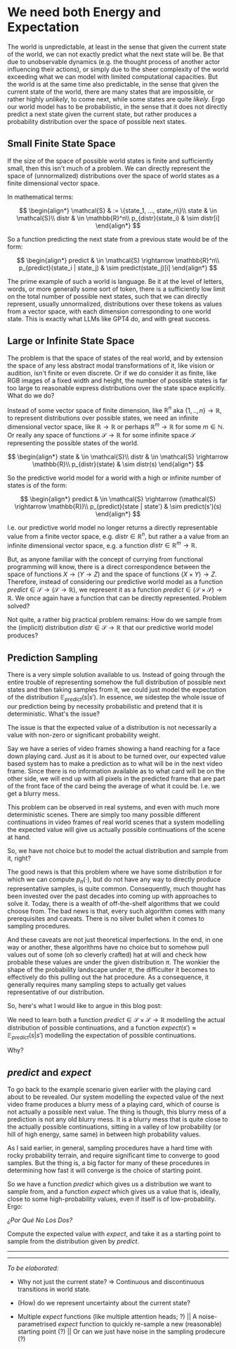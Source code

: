 # We need both Energy and Expectation

The world is unpredictable, at least in the sense that given the current state of the world, we can not exactly predict what the next state will be. Be that due to unobservable dynamics (e.g. the thought process of another actor influencing their actions), or simply due to the sheer complexity of the world exceeding what we can model with limited computational capacities. But the world is at the same time also predictable, in the sense that given the current state of the world, there are many states that are impossible, or rather highly *unlikely*, to come next, while some states are quite *likely*. Ergo our world model has to be probabilistic, in the sense that it does not directly predict a next state given the current state, but rather produces a probability distribution over the space of possible next states.


## Small Finite State Space

If the size of the space of possible world states is finite and sufficiently small, then this isn't much of a problem. We can directly represent the space of (unnormalized) distributions over the space of world states as a finite dimensional vector space.

In mathematical terms:

$$
\begin{align*}
\mathcal{S} & := \{state_1, ..., state_n\}\\
state & \in \mathcal{S}\\
distr & \in \mathbb{R}^n\\
p_{distr}(state_i) & \sim distr[i]
\end{align*}
$$

So a function predicting the next state from a previous state would be of the form:

$$
\begin{align*}
predict & \in \mathcal{S} \rightarrow \mathbb{R}^n\\
p_{predict}(state_i | state_j) & \sim predict(state_j)[i]
\end{align*}
$$


The prime example of such a world is language. Be it at the level of letters, words, or more generally some sort of token, there is a sufficiently low limit on the total number of possible next states, such that we can directly represent, usually unnormalized, distributions over these tokens as values from a vector space, with each dimension corresponding to one world state. This is exactly what LLMs like GPT4 do, and with great success.

## Large or Infinite State Space

The problem is that the space of states of the real world, and by extension the space of any less abstract modal transformations of it, like vision or audition, isn't finite or even discrete. Or if we do consider it as finite, like RGB images of a fixed width and height, the number of possible states is far too large to reasonable express distributions over the state space explicitly. What do we do?

Instead of some vector space of finite dimension, like $\mathbb{R}^n$ aka $\{1,..,n\} \rightarrow \mathbb{R}$, to represent distributions over possible states, we need an infinite dimensional vector space, like $\mathbb{R} \rightarrow \mathbb{R}$ or perhaps $\mathbb{R}^m \rightarrow \mathbb{R}$ for some $m \in \mathbb{N}$. Or really any space of functions $\mathcal{S} \rightarrow \mathbb{R}$ for some infinite space $\mathcal{S}$ representing the possible states of the world.

$$
\begin{align*}
state & \in \mathcal{S}\\
distr & \in \mathcal{S} \rightarrow \mathbb{R}\\
p_{distr}(state) & \sim distr(s)
\end{align*}
$$

So the predictive world model for a world with a high or infinite number of states is of the form:

$$
\begin{align*}
predict & \in \mathcal{S} \rightarrow (\mathcal{S} \rightarrow \mathbb{R})\\
p_{predict}(state | state') & \sim predict(s')(s)
\end{align*}
$$

I.e. our predictive world model no longer returns a directly representable value from a finite vector space, e.g. $distr \in \mathbb{R}^n$, but rather a a value from an infinite dimensional vector space, e.g. a function $distr \in \mathbb{R}^m \rightarrow \mathbb{R}$.

But, as anyone familiar with the concept of currying from functional programming will know, there is a direct correspondence between the space of functions $X \rightarrow (Y \rightarrow Z)$ and the space of functions $(X \times Y) \rightarrow Z$. Therefore, instead of considering our predictive world model as a function $predict \in \mathcal{S} \rightarrow (\mathcal{S} \rightarrow \mathbb{R})$, we represent it as a function $predict \in (\mathcal{S} \times \mathcal{S}) \rightarrow \mathbb{R}$. We once again have a function that can be directly represented. Problem solved?

Not quite, a rather big practical problem remains: How do we sample from the (implicit) distribution $distr \in \mathcal{S} \rightarrow \mathbb{R}$ that our predictive world model produces?


## Prediction Sampling

There is a very simple solution available to us. Instead of going through the entire trouble of representing somehow the full distribution of possible next states and then taking samples from it, we could just model the expectation of the distribution $\mathbb{E}_{predict}(s | s')$. In essence, we sidestep the whole issue of our prediction being by necessity probabilistic and pretend that it is deterministic. What's the issue?

The issue is that the expected value of a distribution is not necessarily a value with non-zero or significant probability weight.

Say we have a series of video frames showing a hand reaching for a face down playing card. Just as it is about to be turned over, our expected value based system has to make a prediction as to what will be in the next video frame. Since there is no information available as to what card will be on the other side, we will end up with all pixels in the predicted frame that are part of the front face of the card being the average of what it could be. I.e. we get a blurry mess.

This problem can be observed in real systems, and even with much more deterministic scenes. There are simply too many possible different continuations in video frames of real world scenes that a system modelling the expected value will give us actually possible continuations of the scene at hand.

So, we have not choice but to model the actual distribution and sample from it, right?

The good news is that this problem where we have some distribution $\pi$ for which we can compute $p_{\pi}(\cdot)$, but do not have any way to directly produce representative samples, is quite common. Consequently, much thought has been invested over the past decades into coming up with approaches to solve it. Today, there is a wealth of off-the-shelf algorithms that we could choose from. The bad news is that, every such algorithm comes with many prerequisites and caveats. There is no silver bullet when it comes to sampling procedures.

And these caveats are not just theoretical imperfections. In the end, in one way or another, these algorithms have no choice but to somehow pull values out of some (oh so cleverly crafted) hat at will and check how probable these values are under the given distribution $\pi$. The wonkier the shape of the probability landscape under $\pi$, the difficulter it becomes to effectively do this pulling out the hat procedure. As a consequence, it generally requires many sampling steps to actually get values representative of our distribution.

So, here's what I would like to argue in this blog post:

We need to learn both a function $predict \in \mathcal{S} \times \mathcal{S} \rightarrow \mathbb{R}$ modelling the actual distribution of possible continuations, and a function $expect(s') \approx \mathbb{E}_{predict}(s | s')$ modelling the expectation of possible continuations.

Why?

## $predict$ and $expect$

To go back to the example scenario given earlier with the playing card about to be revealed. Our system modelling the expected value of the next video frame produces a blurry mess of a playing card, which of course is not actually a possible next value. The thing is though, this blurry mess of a prediction is not any old blurry mess. It is a blurry mess that is quite close to the actually possible continuations, sitting in a valley of low probability (or hill of high energy, same same) in between high probability values.

As I said earlier, in general, sampling procedures have a hard time with rocky probability terrain, and require significant time to converge to good samples. But the thing is, a big factor for many of these procedures in determining how fast it will converge is the choice of starting point.

So we have a function $predict$ which gives us a distribution we want to sample from, and a function $expect$ which gives us a value that is, ideally, close to some high-probability values, even if itself is of low-probability. Ergo:

*¿Por Qué No Los Dos?*

Compute the expected value with $expect$, and take it as a starting point to sample from the distribution given by $predict$.



---
---

*To be elaborated:* 

- Why not just the current state? => Continuous and discontinuous transitions in world state.

- (How) do we represent uncertainty about the current state?

- Multiple $expect$ functions (like multiple attention heads; ?) || A noise-parametrised $expect$ function to quickly re-sample a new (reasonable) starting point (?) || Or can we just have noise in the sampling prodecure (?)